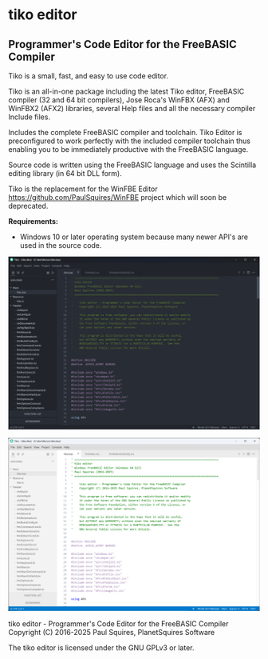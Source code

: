 # tiko editor

## Programmer's Code Editor for the FreeBASIC Compiler


Tiko is a small, fast, and easy to use code editor.

Tiko is an all-in-one package including the latest Tiko editor, FreeBASIC compiler (32 and 64 bit compilers), Jose Roca's WinFBX (AFX) and WinFBX2 (AFX2) libraries, several Help files and all the necessary compiler Include files.

Includes the complete FreeBASIC compiler and toolchain. Tiko Editor is preconfigured to work perfectly with the included compiler toolchain thus enabling you to be immediately productive with the FreeBASIC language. 

Source code is written using the FreeBASIC language and uses the Scintilla editing library (in 64 bit DLL form).

Tiko is the replacement for the WinFBE Editor https://github.com/PaulSquires/WinFBE project which will soon be deprecated. 


**Requirements:**
- Windows 10 or later operating system because many newer API's are used in the source code.



![tiko editor dark mode](/screenshots/tiko_dark.png)

![tiko editor light mode](/screenshots/tiko_light.png)


tiko editor - Programmer's Code Editor for the FreeBASIC Compiler
Copyright (C) 2016-2025 Paul Squires, PlanetSquires Software

The tiko editor is licensed under the GNU GPLv3 or later.

